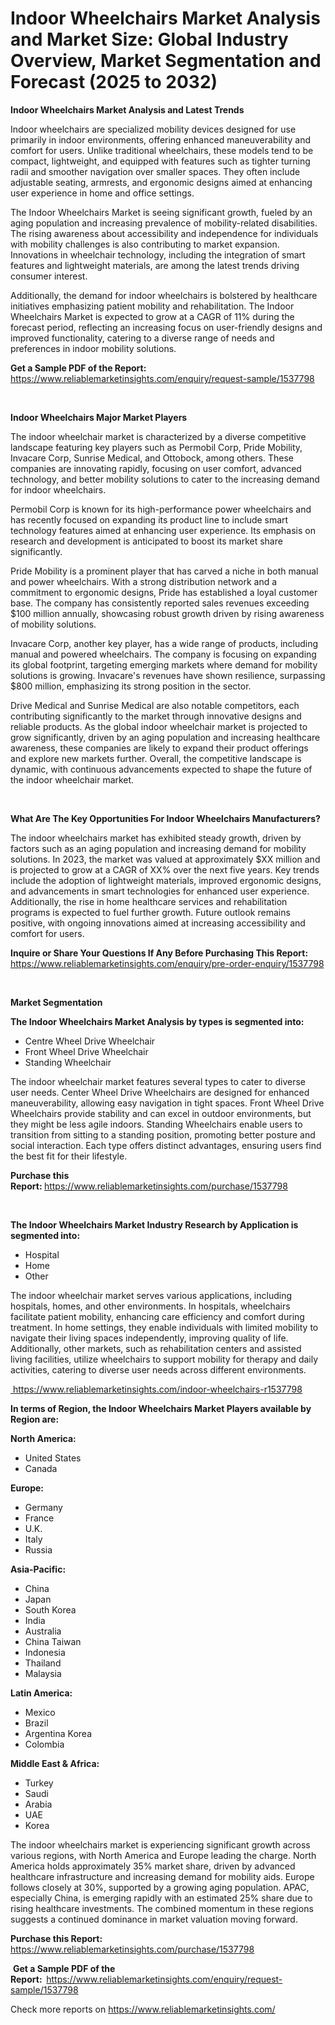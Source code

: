 <p><h1>Indoor Wheelchairs Market Analysis and Market Size: Global Industry Overview, Market Segmentation and Forecast (2025 to 2032)</h1></p><p><strong>Indoor Wheelchairs Market Analysis and Latest Trends</strong></p>
<p><p>Indoor wheelchairs are specialized mobility devices designed for use primarily in indoor environments, offering enhanced maneuverability and comfort for users. Unlike traditional wheelchairs, these models tend to be compact, lightweight, and equipped with features such as tighter turning radii and smoother navigation over smaller spaces. They often include adjustable seating, armrests, and ergonomic designs aimed at enhancing user experience in home and office settings.</p><p>The Indoor Wheelchairs Market is seeing significant growth, fueled by an aging population and increasing prevalence of mobility-related disabilities. The rising awareness about accessibility and independence for individuals with mobility challenges is also contributing to market expansion. Innovations in wheelchair technology, including the integration of smart features and lightweight materials, are among the latest trends driving consumer interest.</p><p>Additionally, the demand for indoor wheelchairs is bolstered by healthcare initiatives emphasizing patient mobility and rehabilitation. The Indoor Wheelchairs Market is expected to grow at a CAGR of 11% during the forecast period, reflecting an increasing focus on user-friendly designs and improved functionality, catering to a diverse range of needs and preferences in indoor mobility solutions.</p></p>
<p><strong>Get a Sample PDF of the Report:&nbsp;</strong> <a href="https://www.reliablemarketinsights.com/enquiry/request-sample/1537798?utm_campaign=3042&utm_medium=2&utm_source=Github&utm_content=ia&utm_term=04032025&utm_id=indoor-wheelchairs">https://www.reliablemarketinsights.com/enquiry/request-sample/1537798</a></p>
<p>&nbsp;</p>
<p><strong>Indoor Wheelchairs Major Market Players</strong></p>
<p><p>The indoor wheelchair market is characterized by a diverse competitive landscape featuring key players such as Permobil Corp, Pride Mobility, Invacare Corp, Sunrise Medical, and Ottobock, among others. These companies are innovating rapidly, focusing on user comfort, advanced technology, and better mobility solutions to cater to the increasing demand for indoor wheelchairs.</p><p>Permobil Corp is known for its high-performance power wheelchairs and has recently focused on expanding its product line to include smart technology features aimed at enhancing user experience. Its emphasis on research and development is anticipated to boost its market share significantly.</p><p>Pride Mobility is a prominent player that has carved a niche in both manual and power wheelchairs. With a strong distribution network and a commitment to ergonomic designs, Pride has established a loyal customer base. The company has consistently reported sales revenues exceeding $100 million annually, showcasing robust growth driven by rising awareness of mobility solutions.</p><p>Invacare Corp, another key player, has a wide range of products, including manual and powered wheelchairs. The company is focusing on expanding its global footprint, targeting emerging markets where demand for mobility solutions is growing. Invacare's revenues have shown resilience, surpassing $800 million, emphasizing its strong position in the sector.</p><p>Drive Medical and Sunrise Medical are also notable competitors, each contributing significantly to the market through innovative designs and reliable products. As the global indoor wheelchair market is projected to grow significantly, driven by an aging population and increasing healthcare awareness, these companies are likely to expand their product offerings and explore new markets further. Overall, the competitive landscape is dynamic, with continuous advancements expected to shape the future of the indoor wheelchair market.</p></p>
<p>&nbsp;</p>
<p><strong>What Are The Key Opportunities For Indoor Wheelchairs Manufacturers?</strong></p>
<p><p>The indoor wheelchairs market has exhibited steady growth, driven by factors such as an aging population and increasing demand for mobility solutions. In 2023, the market was valued at approximately $XX million and is projected to grow at a CAGR of XX% over the next five years. Key trends include the adoption of lightweight materials, improved ergonomic designs, and advancements in smart technologies for enhanced user experience. Additionally, the rise in home healthcare services and rehabilitation programs is expected to fuel further growth. Future outlook remains positive, with ongoing innovations aimed at increasing accessibility and comfort for users.</p></p>
<p><strong>Inquire or Share Your Questions If Any Before Purchasing This Report:</strong> <a href="https://www.reliablemarketinsights.com/enquiry/pre-order-enquiry/1537798?utm_campaign=3042&utm_medium=2&utm_source=Github&utm_content=ia&utm_term=04032025&utm_id=indoor-wheelchairs">https://www.reliablemarketinsights.com/enquiry/pre-order-enquiry/1537798</a></p>
<p>&nbsp;</p>
<p><strong>Market Segmentation</strong></p>
<p><strong>The Indoor Wheelchairs Market Analysis by types is segmented into:</strong></p>
<p><ul><li>Centre Wheel Drive Wheelchair</li><li>Front Wheel Drive Wheelchair</li><li>Standing Wheelchair</li></ul></p>
<p><p>The indoor wheelchair market features several types to cater to diverse user needs. Center Wheel Drive Wheelchairs are designed for enhanced maneuverability, allowing easy navigation in tight spaces. Front Wheel Drive Wheelchairs provide stability and can excel in outdoor environments, but they might be less agile indoors. Standing Wheelchairs enable users to transition from sitting to a standing position, promoting better posture and social interaction. Each type offers distinct advantages, ensuring users find the best fit for their lifestyle.</p></p>
<p><strong>Purchase this Report:&nbsp;</strong><a href="https://www.reliablemarketinsights.com/purchase/1537798?utm_campaign=3042&utm_medium=2&utm_source=Github&utm_content=ia&utm_term=04032025&utm_id=indoor-wheelchairs">https://www.reliablemarketinsights.com/purchase/1537798</a></p>
<p>&nbsp;</p>
<p><strong>The Indoor Wheelchairs Market Industry Research by Application is segmented into:</strong></p>
<p><ul><li>Hospital</li><li>Home</li><li>Other</li></ul></p>
<p><p>The indoor wheelchair market serves various applications, including hospitals, homes, and other environments. In hospitals, wheelchairs facilitate patient mobility, enhancing care efficiency and comfort during treatment. In home settings, they enable individuals with limited mobility to navigate their living spaces independently, improving quality of life. Additionally, other markets, such as rehabilitation centers and assisted living facilities, utilize wheelchairs to support mobility for therapy and daily activities, catering to diverse user needs across different environments.</p></p>
<p><a href="https://www.reliablemarketinsights.com/indoor-wheelchairs-r1537798?utm_campaign=3042&utm_medium=2&utm_source=Github&utm_content=ia&utm_term=04032025&utm_id=indoor-wheelchairs">&nbsp;https://www.reliablemarketinsights.com/indoor-wheelchairs-r1537798</a></p>
<p><strong>In terms of Region, the Indoor Wheelchairs Market Players available by Region are:</strong></p>
<p>
    <p> <strong> North America: </strong>
        <ul>
            <li>United States</li>
            <li>Canada</li>
        </ul>
        </p> 
    <p> <strong> Europe: </strong>
        <ul>
            <li>Germany</li>
            <li>France</li>
            <li>U.K.</li>
            <li>Italy</li>
            <li>Russia</li>
        </ul>
        </p> 
    <p> <strong> Asia-Pacific: </strong>
        <ul>
            <li>China</li>
            <li>Japan</li>
            <li>South Korea</li>
            <li>India</li>
            <li>Australia</li>
            <li>China Taiwan</li>
            <li>Indonesia</li>
            <li>Thailand</li>
            <li>Malaysia</li>
        </ul>
        </p> 
    <p> <strong> Latin America: </strong>
        <ul>
            <li>Mexico</li>
            <li>Brazil</li>
            <li>Argentina Korea</li>
            <li>Colombia</li>
        </ul>
        </p> 
    <p> <strong> Middle East & Africa: </strong>
        <ul>
            <li>Turkey</li>
            <li>Saudi</li>
            <li>Arabia</li>
            <li>UAE</li>
            <li>Korea</li>
        </ul>
    </p>
    </p>
<p><p>The indoor wheelchairs market is experiencing significant growth across various regions, with North America and Europe leading the charge. North America holds approximately 35% market share, driven by advanced healthcare infrastructure and increasing demand for mobility aids. Europe follows closely at 30%, supported by a growing aging population. APAC, especially China, is emerging rapidly with an estimated 25% share due to rising healthcare investments. The combined momentum in these regions suggests a continued dominance in market valuation moving forward.</p></p>
<p><strong>Purchase this Report: </strong><a href="https://www.reliablemarketinsights.com/purchase/1537798?utm_campaign=3042&utm_medium=2&utm_source=Github&utm_content=ia&utm_term=04032025&utm_id=indoor-wheelchairs">https://www.reliablemarketinsights.com/purchase/1537798</a></p>
<p>&nbsp;<strong>Get a Sample PDF of the Report:&nbsp;&nbsp;</strong><a href="https://www.reliablemarketinsights.com/enquiry/request-sample/1537798?utm_campaign=3042&utm_medium=2&utm_source=Github&utm_content=ia&utm_term=04032025&utm_id=indoor-wheelchairs">https://www.reliablemarketinsights.com/enquiry/request-sample/1537798</a></p>
<p><strong></strong></p>
<p>Check more reports on <a href="https://www.reliablemarketinsights.com/?utm_campaign=3042&utm_medium=2&utm_source=Github&utm_content=ia&utm_term=04032025&utm_id=indoor-wheelchairs">https://www.reliablemarketinsights.com/</a></p>